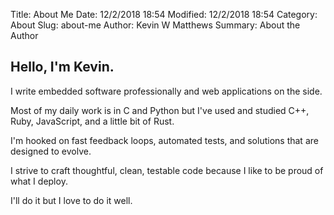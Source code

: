 Title: About Me
Date: 12/2/2018 18:54
Modified: 12/2/2018 18:54
Category: About
Slug: about-me
Author: Kevin W Matthews
Summary: About the Author

## Hello, I'm Kevin.

I write embedded software professionally and web applications on the side.

Most of my daily work is in C and Python but I've used and studied C++, Ruby,
JavaScript, and a little bit of Rust.

I'm hooked on fast feedback loops, automated tests, and solutions that are
designed to evolve.

I strive to craft thoughtful, clean, testable code because I like to be proud of
what I deploy.

I'll do it but I love to do it well.
